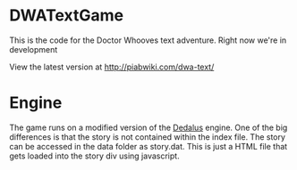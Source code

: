 DWATextGame
===========

This is the code for the Doctor Whooves text adventure. Right now we're in development

View the latest version at http://piabwiki.com/dwa-text/

Engine
======
The game runs on a modified version of the [Dedalus](https://github.com/pistacchio/Dedalus) engine. One of the big differences is that the story is not contained within the index file. The story can be accessed in the data folder as story.dat. This is just a HTML file that gets loaded into the story div using javascript.